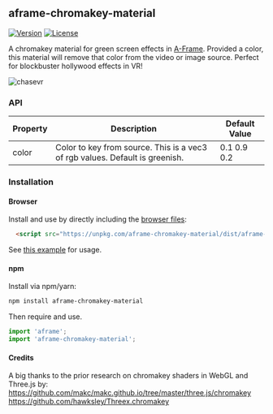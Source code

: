 ## aframe-chromakey-material

[![Version](http://img.shields.io/npm/v/aframe-chromakey-material.svg?style=flat-square)](https://npmjs.org/package/aframe-chromakey-material)
[![License](http://img.shields.io/npm/l/aframe-chromakey-material.svg?style=flat-square)](https://npmjs.org/package/aframe-chromakey-material)

A chromakey material for green screen effects in [A-Frame](https://aframe.io). Provided a color, this material will remove
that color from the video or image source. Perfect for blockbuster hollywood effects in VR!


![chasevr](https://cloud.githubusercontent.com/assets/40796/24076948/2158fba4-0c14-11e7-8bee-72507f4339fa.jpg)


### API

| Property | Description | Default Value |
| -------- | ----------- | ------------- |
| color    | Color to key from source. This is a vec3 of rgb values. Default is greenish. | 0.1 0.9 0.2 |

### Installation

#### Browser

Install and use by directly including the [browser files](dist):

```html
  <script src="https://unpkg.com/aframe-chromakey-material/dist/aframe-chromakey-material.min.js"></script>
```

See [this example](example/index.html) for usage.

#### npm

Install via npm/yarn:

```bash
npm install aframe-chromakey-material
```

Then require and use.

```js
import 'aframe';
import 'aframe-chromakey-material';
```

#### Credits

A big thanks to the prior research on chromakey shaders in WebGL and Three.js by:
https://github.com/makc/makc.github.io/tree/master/three.js/chromakey
https://github.com/hawksley/Threex.chromakey
